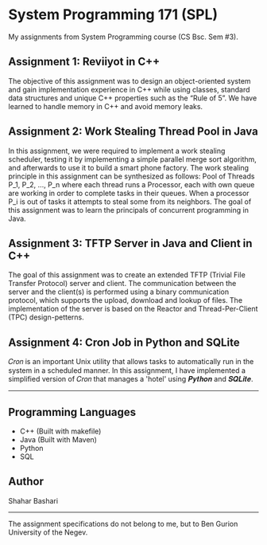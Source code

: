 # System Programming 171 (SPL)

My assignments from System Programming course (CS Bsc. Sem #3).


## Assignment 1: Reviiyot in C++

The objective of this assignment was to design an object-oriented system and gain implementation experience in C++ while using classes, standard data structures and unique C++ properties such as the “Rule of 5”. We have learned to handle memory in C++ and avoid memory leaks.

## Assignment 2: Work Stealing Thread Pool in Java

In this assignment, we were required to implement a work stealing scheduler, testing it by implementing a simple parallel merge sort algorithm, and afterwards to use it to build a smart phone factory. The work stealing principle in this assignment can be synthesized as follows: Pool of Threads P_1, P_2, ..., P_n where each thread runs a Processor, each with own queue are working in order to complete tasks in their queues. When a processor P_i is out of tasks it attempts to steal some from its neighbors.
The goal of this assignment was to learn the principals of concurrent programming in Java.

## Assignment 3: TFTP Server in Java and Client in C++

The goal of this assignment was to create an extended TFTP (Trivial File Transfer Protocol) server and client. The communication between the server and the client(s) is performed using a binary communication protocol, which supports the upload, download and lookup of files.
The implementation of the server is based on the Reactor and Thread-Per-Client (TPC) design-petterns.

## Assignment 4: Cron Job in Python and SQLite

𝐶𝑟𝑜𝑛 is an important Unix utility that allows tasks to automatically run in the system in a scheduled manner. In this assignment, I have implemented a simplified version of 𝐶𝑟𝑜𝑛 that manages a 'hotel' using 𝑷𝒚𝒕𝒉𝒐𝒏 and 𝑺𝑸𝑳𝒊𝒕𝒆.


---
## Programming Languages

* C++ (Built with makefile)
* Java (Built with Maven)
* Python
* SQL

## Author

Shahar Bashari

---
The assignment specifications do not belong to me, but to Ben Gurion University of the Negev.

